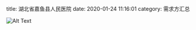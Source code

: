 title: 湖北省嘉鱼县人民医院 
date: 2020-01-24 11:16:01
category: 需求方汇总




![Alt Text]({static}/images/jiayurenmin.png)


